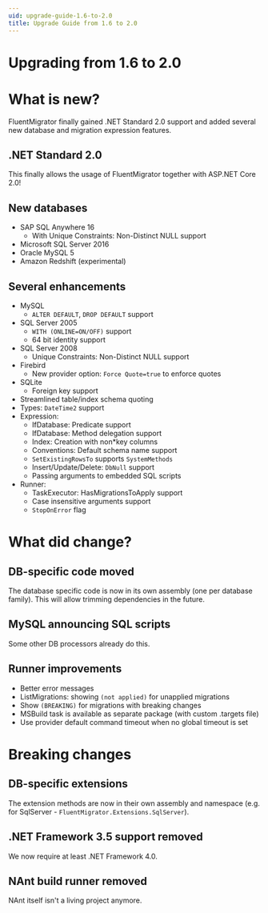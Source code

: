 ```yaml
---
uid: upgrade-guide-1.6-to-2.0
title: Upgrade Guide from 1.6 to 2.0
---
```


# Upgrading from 1.6 to 2.0

# What is new?

FluentMigrator finally gained .NET Standard 2.0 support and added several new database and migration expression features.

## .NET Standard 2.0

This finally allows the usage of FluentMigrator together with ASP.NET Core 2.0!

## New databases

* SAP SQL Anywhere 16
    * With Unique Constraints: Non-Distinct NULL support
* Microsoft SQL Server 2016
* Oracle MySQL 5
* Amazon Redshift (experimental)

## Several enhancements

* MySQL
    * `ALTER DEFAULT`, `DROP DEFAULT` support
* SQL Server 2005
    * `WITH (ONLINE=ON/OFF)` support
    * 64 bit identity support
* SQL Server 2008
    * Unique Constraints: Non-Distinct NULL support
* Firebird
    * New provider option: `Force Quote=true` to enforce quotes
* SQLite
    * Foreign key support
* Streamlined table/index schema quoting
* Types: `DateTime2` support
* Expression:
    * IfDatabase: Predicate support
    * IfDatabase: Method delegation support
    * Index: Creation with non*key columns
    * Conventions: Default schema name support
    * `SetExistingRowsTo` supports `SystemMethods`
    * Insert/Update/Delete: `DbNull` support
    * Passing arguments to embedded SQL scripts
* Runner:
    * TaskExecutor: HasMigrationsToApply support
    * Case insensitive arguments support
    * `StopOnError` flag

# What did change?

## DB-specific code moved

The database specific code is now in its own assembly (one per database family). This will allow trimming dependencies in the future.

## MySQL announcing SQL scripts

Some other DB processors already do this.

## Runner improvements

* Better error messages
* ListMigrations: showing `(not applied)` for unapplied migrations
* Show `(BREAKING)` for migrations with breaking changes
* MSBuild task is available as separate package (with custom .targets file)
* Use provider default command timeout when no global timeout is set

# Breaking changes

## DB-specific extensions

The extension methods are now in their own assembly and namespace (e.g. for SqlServer - `FluentMigrator.Extensions.SqlServer`).

## .NET Framework 3.5 support removed

We now require at least .NET Framework 4.0.

## NAnt build runner removed

NAnt itself isn't a living project anymore.
